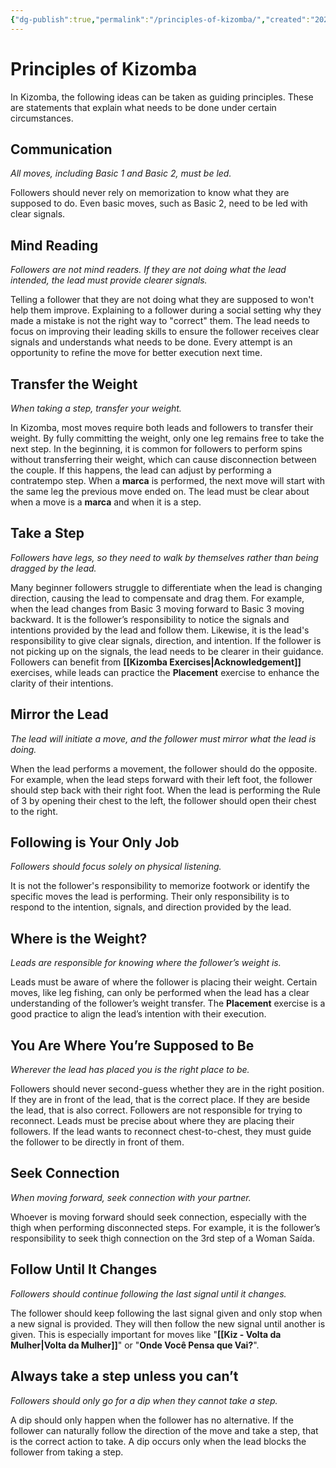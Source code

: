 ```yaml
---
{"dg-publish":true,"permalink":"/principles-of-kizomba/","created":"2024-10-16T08:49:05.029-04:00","updated":"2025-01-24T10:45:28.315-05:00"}
---
```



# Principles of Kizomba

In Kizomba, the following ideas can be taken as guiding principles. These are statements that explain what needs to be done under certain circumstances.

## Communication

*All moves, including Basic 1 and Basic 2, must be led.*

Followers should never rely on memorization to know what they are supposed to do. Even basic moves, such as Basic 2, need to be led with clear signals.

## Mind Reading

*Followers are not mind readers. If they are not doing what the lead intended, the lead must provide clearer signals.*

Telling a follower that they are not doing what they are supposed to won't help them improve. Explaining to a follower during a social setting why they made a mistake is not the right way to "correct" them. The lead needs to focus on improving their leading skills to ensure the follower receives clear signals and understands what needs to be done. Every attempt is an opportunity to refine the move for better execution next time.

## Transfer the Weight

*When taking a step, transfer your weight.*

In Kizomba, most moves require both leads and followers to transfer their weight. By fully committing the weight, only one leg remains free to take the next step. In the beginning, it is common for followers to perform spins without transferring their weight, which can cause disconnection between the couple. If this happens, the lead can adjust by performing a contratempo step. When a **marca** is performed, the next move will start with the same leg the previous move ended on. The lead must be clear about when a move is a **marca** and when it is a step.

## Take a Step

*Followers have legs, so they need to walk by themselves rather than being dragged by the lead.*

Many beginner followers struggle to differentiate when the lead is changing direction, causing the lead to compensate and drag them. For example, when the lead changes from Basic 3 moving forward to Basic 3 moving backward. It is the follower’s responsibility to notice the signals and intentions provided by the lead and follow them. Likewise, it is the lead's responsibility to give clear signals, direction, and intention. If the follower is not picking up on the signals, the lead needs to be clearer in their guidance. Followers can benefit from **[[Kizomba Exercises\|Acknowledgement]]** exercises, while leads can practice the **Placement** exercise to enhance the clarity of their intentions.

## Mirror the Lead

*The lead will initiate a move, and the follower must mirror what the lead is doing.*

When the lead performs a movement, the follower should do the opposite. For example, when the lead steps forward with their left foot, the follower should step back with their right foot. When the lead is performing the Rule of 3 by opening their chest to the left, the follower should open their chest to the right.

## Following is Your Only Job

*Followers should focus solely on physical listening.*

It is not the follower's responsibility to memorize footwork or identify the specific moves the lead is performing. Their only responsibility is to respond to the intention, signals, and direction provided by the lead.

## Where is the Weight?

*Leads are responsible for knowing where the follower’s weight is.*

Leads must be aware of where the follower is placing their weight. Certain moves, like leg fishing, can only be performed when the lead has a clear understanding of the follower’s weight transfer. The **Placement** exercise is a good practice to align the lead’s intention with their execution.

## You Are Where You’re Supposed to Be

*Wherever the lead has placed you is the right place to be.*

Followers should never second-guess whether they are in the right position. If they are in front of the lead, that is the correct place. If they are beside the lead, that is also correct. Followers are not responsible for trying to reconnect. Leads must be precise about where they are placing their followers. If the lead wants to reconnect chest-to-chest, they must guide the follower to be directly in front of them.

## Seek Connection

*When moving forward, seek connection with your partner.*

Whoever is moving forward should seek connection, especially with the thigh when performing disconnected steps. For example, it is the follower’s responsibility to seek thigh connection on the 3rd step of a Woman Saída.

## Follow Until It Changes

*Followers should continue following the last signal until it changes.*

The follower should keep following the last signal given and only stop when a new signal is provided. They will then follow the new signal until another is given. This is especially important for moves like "**[[Kiz - Volta da Mulher\|Volta da Mulher]]**" or "**Onde Você Pensa que Vai?**".

## Always take a step unless you can’t

*Followers should only go for a dip when they cannot take a step.*

A dip should only happen when the follower has no alternative. If the follower can naturally follow the direction of the move and take a step, that is the correct action to take. A dip occurs only when the lead blocks the follower from taking a step.
